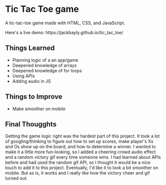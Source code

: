 # Tic Tac Toe game
<p>A tic-tac-toe game made with HTML, CSS, and JavaScript.
<p>Here's a live demo: https://jackbayly.github.io/tic_tac_toe/</p>
<h2>Things Learned</h2>
<ul>
  <li>Planning logic of a an app/game</li>
  <li>Deepened knowledge of arrays</li>
  <li>Deepened knowledge of for loops</li>
  <li>Using APIs</li>
  <li>Adding audio in JS</li>
</ul>
<h2>Things to Improve</h2>
<ul>
<li>Make smoother on mobile</li>
</ul>
<h2>Final Thougghts</h2>
<p>Getting the game logic right was the hardest part of this project. It took a lot of googling/thinking to figure out how to set up scores, make player's Xs and Os show up on the board, and how to determine a winner. I wanted to make it a little more fun-looking, so I added a cheering crowd audio effect and a random victory gif every time someone wins. I had learned about APIs before and had used the random gif API, so I thought it would be a nice touch to add it to this project. Eventually, I'd like it to look a bit smoother on mobile. But as is, it works and I really like how the victory cheer and gif turned out.</p>
